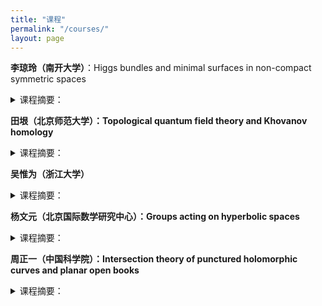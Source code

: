 ```yaml
---
title: "课程"
permalink: "/courses/"
layout: page
---
```




<p><b>李琼玲（南开大学）</b>：Higgs bundles and minimal surfaces in non-compact symmetric spaces</p> 
<details>
<summary>课程摘要：</summary>
待定
</details>


<p><b>田垠（北京师范大学）：Topological quantum field theory and Khovanov homology</b></p> 
  <details>
<summary>课程摘要：</summary>
<p>Lecture 1. Jones and quantum group<br>
   Lecture 2. Topological quantum field theory and Khovanov homology (Kh)<br>
   Lecture 3. Categorified quantum group<br>
   Lecture 4. Application of Kh, symplectic Kh.</p> 
</details>


<p><b>吴惟为（浙江大学）</b><br>
  
<details>
<summary>课程摘要：</summary>
待定
</details>


<p><b>杨文元（北京国际数学研究中心）：Groups acting on hyperbolic spaces</b></p> 

<details>
<summary>课程摘要：</summary>
待定
</details>


<p><b>周正一（中国科学院）：Intersection theory of punctured holomorphic curves and planar open books</b></p> 

<details>
<summary>课程摘要：</summary>
<p>Using Wendl's theorem on planar open book as an example, we will introduce Siefring’s intersection theory for punctured holomorphic curves.
<br>
  Lecture 1: Open books, symplectic Lefschetz fibrations, Wendl’s theorem on planar open books and its applications in symplectic fillings.
<br>
   Lecture 2-3: Siefring’s intersection theory for punctured holomorphic curves.<br>
   Lecture 4: Proof of Wendl’s theorem.</p> 
</details>
